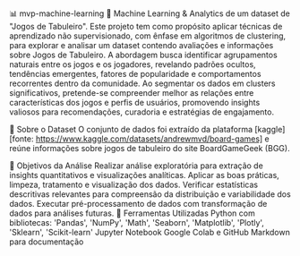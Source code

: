📊 mvp-machine-learning
🎲 Machine Learning & Analytics de um dataset de "Jogos de Tabuleiro".
Este projeto tem como propósito aplicar técnicas de aprendizado não supervisionado, com ênfase em algoritmos de clustering, para explorar e analisar um dataset contendo avaliações e informações sobre Jogos de Tabuleiro. A abordagem busca identificar agrupamentos naturais entre os jogos e os jogadores, revelando padrões ocultos, tendências emergentes, fatores de popularidade e comportamentos recorrentes dentro da comunidade. Ao segmentar os dados em clusters significativos, pretende-se compreender melhor as relações entre características dos jogos e perfis de usuários, promovendo insights valiosos para recomendações, curadoria e estratégias de engajamento.

🧩 Sobre o Dataset
O conjunto de dados foi extraído da plataforma [kaggle] [fonte: https://www.kaggle.com/datasets/andrewmvd/board-games] e reúne informações sobre jogos de tabuleiro do site BoardGameGeek (BGG).

📌 Objetivos da Análise
Realizar análise exploratória para extração de insights quantitativos e visualizações analíticas.
Aplicar as boas práticas, limpeza, tratamento e visualização dos dados.
Verificar estatísticas descritivas relevantes para compreensão da distribuição e variabilidade dos dados.
Executar pré-processamento de dados com transformação de dados para análises futuras.
💼 Ferramentas Utilizadas
Python com bibliotecas: 'Pandas', 'NumPy', 'Math', 'Seaborn', 'Matplotlib', 'Plotly', 'Sklearn', 'Scikit-learn'
Jupyter Notebook
Google Colab e GitHub
Markdown para documentação
